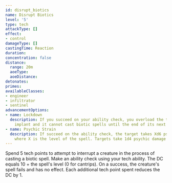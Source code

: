 ```yaml
---
id: disrupt_biotics
name: Disrupt Biotics
level: '5'
type: tech
attackType: []
effect:
- control
damageType: []
castingTime: Reaction
duration: 
concentration: false
distance:
  range: 20m
  aoeType: 
  aoeDistance: 
detonates: 
primes: 
availableClasses:
- engineer
- infiltrator
- sentinel
advancementOptions:
- name: Lockdown
  description: If you succeed on your ability check, you overload the target's biotic
    implant and it cannot cast biotic spells until the end of its next turn.
- name: Psychic Strain
  description: If succeed on the ability check, the target takes Xd6 psychic damage,
    where X is the level of the spell. Targets take 1d4 psychic damage for cantrips.
---
```

Spend 5 tech points to attempt to interrupt a creature in the process of casting a biotic spell. Make an ability check using your tech ability. The DC equals 10 + the spell's level (0 for cantrips). On a success, the creature's spell fails and has no effect.
Each additional tech point spent reduces the DC by 1.